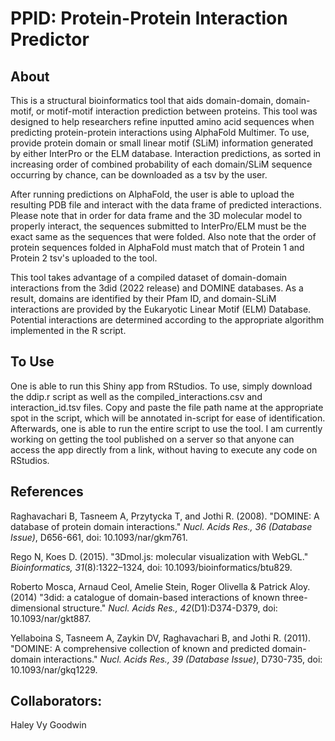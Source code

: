 # PPID: Protein-Protein Interaction Predictor
## About
This is a structural bioinformatics tool that aids domain-domain, domain-motif, or motif-motif interaction prediction between proteins. This tool was designed to help researchers refine inputted amino acid sequences when predicting protein-protein interactions using AlphaFold Multimer. To use, provide protein domain or small linear motif (SLiM) information generated by either InterPro or the ELM database. Interaction predictions, as sorted in increasing order of combined probability of each domain/SLiM sequence occurring by chance, can be downloaded as a tsv by the user. 

After running predictions on AlphaFold, the user is able to upload the resulting PDB file and interact with the data frame of predicted interactions. Please note that in order for data frame and the 3D molecular model to properly interact, the sequences submitted to InterPro/ELM must be the exact same as the sequences that were folded. Also note that the order of protein sequences folded in AlphaFold must match that of Protein 1 and Protein 2 tsv's uploaded to the tool. 

This tool takes advantage of a compiled dataset of domain-domain interactions from the 3did (2022 release) and DOMINE databases. As a result, domains are identified by their Pfam ID, and domain-SLiM interactions are provided by the Eukaryotic Linear Motif (ELM) Database. Potential interactions are determined according to the appropriate algorithm implemented in the R script.

## To Use
One is able to run this Shiny app from RStudios. To use, simply download the ddip.r script as well as the compiled_interactions.csv and interaction_id.tsv files. Copy and paste the file path name at the appropriate spot in the script, which will be annotated in-script for ease of identification. Afterwards, one is able to run the entire script to use the tool. I am currently working on getting the tool published on a server so that anyone can access the app directly from a link, without having to execute any code on RStudios.

## References
Raghavachari B, Tasneem A, Przytycka T, and Jothi R. (2008). "DOMINE: A database of protein domain interactions." _Nucl. Acids Res., 36 (Database Issue)_, D656-661, doi: 10.1093/nar/gkm761.

Rego N, Koes D. (2015). "3Dmol.js: molecular visualization with WebGL." _Bioinformatics, 31_(8):1322–1324, doi: 10.1093/bioinformatics/btu829.

Roberto Mosca, Arnaud Ceol, Amelie Stein, Roger Olivella & Patrick Aloy. (2014) "3did: a catalogue of domain-based interactions of known three-dimensional structure." _Nucl. Acids Res., 42_(D1):D374-D379, doi: 10.1093/nar/gkt887.

Yellaboina S, Tasneem A, Zaykin DV, Raghavachari B, and Jothi R. (2011). "DOMINE: A comprehensive collection of known and predicted domain-domain interactions." _Nucl. Acids Res., 39 (Database Issue)_, D730-735, doi: 10.1093/nar/gkq1229.

## Collaborators:
Haley Vy Goodwin
